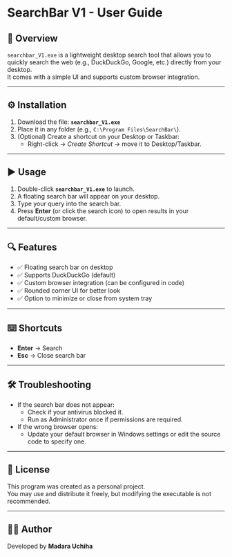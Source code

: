 # SearchBar V1 - User Guide

## 📌 Overview
`searchbar_V1.exe` is a lightweight desktop search tool that allows you to quickly search the web (e.g., DuckDuckGo, Google, etc.) directly from your desktop.  
It comes with a simple UI and supports custom browser integration.

---

## ⚙️ Installation
1. Download the file: **`searchbar_V1.exe`**
2. Place it in any folder (e.g., `C:\Program Files\SearchBar\`).
3. (Optional) Create a shortcut on your Desktop or Taskbar:
   - Right-click → *Create Shortcut* → move it to Desktop/Taskbar.

---

## ▶️ Usage
1. Double-click **`searchbar_V1.exe`** to launch.
2. A floating search bar will appear on your desktop.
3. Type your query into the search bar.
4. Press **Enter** (or click the search icon) to open results in your default/custom browser.

---

## 🔍 Features
- ✅ Floating search bar on desktop  
- ✅ Supports DuckDuckGo (default)  
- ✅ Custom browser integration (can be configured in code)  
- ✅ Rounded corner UI for better look  
- ✅ Option to minimize or close from system tray  

---

## ⌨️ Shortcuts
- **Enter** → Search  
- **Esc** → Close search bar  

---

## 🛠️ Troubleshooting
- If the search bar does not appear:
  - Check if your antivirus blocked it.
  - Run as Administrator once if permissions are required.
- If the wrong browser opens:
  - Update your default browser in Windows settings or edit the source code to specify one.

---

## 📄 License
This program was created as a personal project.  
You may use and distribute it freely, but modifying the executable is not recommended.

---

## 👨‍💻 Author
Developed by **Madara Uchiha**

